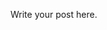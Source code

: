 <!--
.. title: Tweaking Your Nikola Website
.. slug: tweaking-your-nikola-website
.. date: 2021-02-02 23:16:47 UTC-05:00
.. tags: Nikola
.. category: Blog
.. link: 
.. description: 
.. type: text
.. status: draft
-->

Write your post here.

<!-- TEASER_END -->
